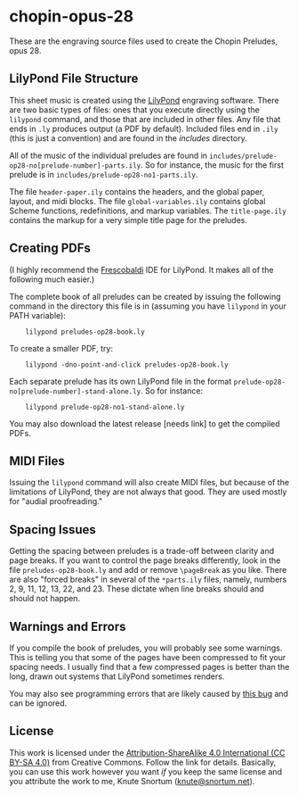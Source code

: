 # chopin-opus-28
These are the engraving source files used to create the Chopin Preludes, opus 28.

## LilyPond File Structure
This sheet music is created using the [LilyPond](https://lilypond.org) engraving software.  There are two basic types of files: ones that you execute directly using the `lilypond` command, and those that are included in other files.  Any file that ends in `.ly` produces output (a PDF by default).  Included files end in `.ily` (this is just a convention) and are found in the *includes* directory.

All of the music of the individual preludes are found in `includes/prelude-op28-no[prelude-number]-parts.ily`.  So for instance, the music for the first prelude is in `includes/prelude-op28-no1-parts.ily`.

The file `header-paper.ily` contains the headers, and the global paper, layout, and midi blocks.  The file `global-variables.ily` contains global Scheme functions, redefinitions, and markup variables.  The `title-page.ily` contains the markup for a very simple title page for the preludes.

## Creating PDFs
(I highly recommend the [Frescobaldi](https://www.frescobaldi.org/) IDE for LilyPond.  It makes all of the following much easier.)

The complete book of all preludes can be created by issuing the following command in the directory this file is in (assuming you have `lilypond` in your PATH variable):

        lilypond preludes-op28-book.ly

To create a smaller PDF, try:

        lilypond -dno-point-and-click preludes-op28-book.ly

Each separate prelude has its own LilyPond file in the format `prelude-op28-no[prelude-number]-stand-alone.ly`.  So for instance:

        lilypond prelude-op28-no1-stand-alone.ly

You may also download the latest release [needs link] to get the compiled PDFs.

## MIDI Files
Issuing the `lilypond` command will also create MIDI files, but because of the limitations of LilyPond, they are not always that good.  They are used mostly for "audial proofreading."

## Spacing Issues
Getting the spacing between preludes is a trade-off between clarity and page breaks.  If you want to control the page breaks differently, look in the file `preludes-op28-book.ly` and add or remove `\pageBreak` as you like.  There are also "forced breaks" in several of the `*parts.ily` files, namely, numbers 2, 9, 11, 12, 13, 22, and 23.  These dictate when line breaks should and should not happen.

## Warnings and Errors
If you compile the book of preludes, you will probably see some warnings.  This is telling you that some of the pages have been compressed to fit your spacing needs.  I usually find that a few compressed pages is better than the long, drawn out systems that LilyPond sometimes renders.

You may also see programming errors that are likely caused by [this bug](https://gitlab.com/lilypond/lilypond/-/issues/6171) and can be ignored.

## License
This work is licensed under the [Attribution-ShareAlike 4.0 International (CC BY-SA 4.0)](https://creativecommons.org/licenses/by-sa/4.0/) from Creative Commons.  Follow the link for details.  Basically, you can use this work however you want *if* you keep the same license and you attribute the work to me, Knute Snortum (knute@snortum.net).

